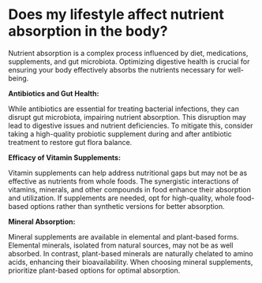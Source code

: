 # Does my lifestyle affect nutrient absorption in the body?

Nutrient absorption is a complex process influenced by diet, medications, supplements, and gut microbiota. Optimizing digestive health is crucial for ensuring your body effectively absorbs the nutrients necessary for well-being.

**Antibiotics and Gut Health:**

While antibiotics are essential for treating bacterial infections, they can disrupt gut microbiota, impairing nutrient absorption. This disruption may lead to digestive issues and nutrient deficiencies. To mitigate this, consider taking a high-quality probiotic supplement during and after antibiotic treatment to restore gut flora balance.

**Efficacy of Vitamin Supplements:**

Vitamin supplements can help address nutritional gaps but may not be as effective as nutrients from whole foods. The synergistic interactions of vitamins, minerals, and other compounds in food enhance their absorption and utilization. If supplements are needed, opt for high-quality, whole food-based options rather than synthetic versions for better absorption.

**Mineral Absorption:**

Mineral supplements are available in elemental and plant-based forms. Elemental minerals, isolated from natural sources, may not be as well absorbed. In contrast, plant-based minerals are naturally chelated to amino acids, enhancing their bioavailability. When choosing mineral supplements, prioritize plant-based options for optimal absorption.